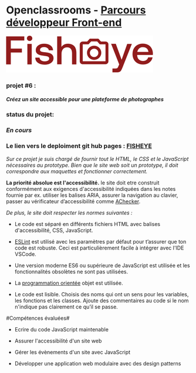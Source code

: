 # Openclassrooms - [Parcours développeur Front-end](https://openclassrooms.com/fr/paths/314-developpeur-front-end#path-tabs)

![Logo de Fisheye](/sources/logo/logo.svg)

### projet #6 :

#### _Créez un site accessible pour une plateforme de photographes_

### status du projet:

### _En cours_

### Le lien vers le deploiment git hub pages : [FISHEYE](https://stoyann-open-classrooms.github.io/-StoyannVelten_6_15062021/)

_Sur ce projet je suis chargé de fournir tout le HTML, le CSS et le JavaScript nécessaires au prototype. Bien que le site web soit un prototype, il doit correspondre aux maquettes et fonctionner correctement._

**La priorité absolue est l'accessibilité.**
le site doit etre construit conformément aux exigences d'accessibilité indiquées dans les notes fournie par ex. utiliser les balises ARIA, assurer la navigation au clavier, passer au vérificateur d’accessibilité comme [AChecker](https://achecker.ca/).

_De plus, le site doit respecter les normes suivantes :_

- Le code est séparé en différents fichiers HTML avec balises d'accessibilité, CSS, JavaScript.

- [ESLint](https://achecker.ca/) est utilisé avec les paramètres par défaut pour t’assurer que ton code est robuste. Ceci est particulièrement facile à intégrer avec l'IDE VSCode.

- Une version moderne ES6 ou supérieure de JavaScript est utilisée et les fonctionnalités obsolètes ne sont pas utilisées.

- La [programmation orientée](http://bliaudet.free.fr/IMG/pdf/DPTLP.pdf) objet est utilisée.

- Le code est lisible. Choisis des noms qui ont un sens pour les variables, les fonctions et les classes. Ajoute des commentaires au code si le nom n'indique pas clairement ce qu’il se passe.

#Compétences évaluées#

- Ecrire du code JavaScript maintenable

- Assurer l'accessibilité d'un site web

- Gérer les évènements d'un site avec JavaScript

- Développer une application web modulaire avec des design patterns
